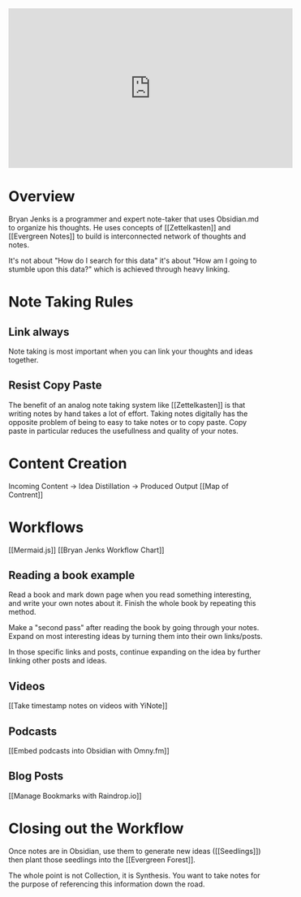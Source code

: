<iframe width="560" height="315" src="https://www.youtube.com/embed/Ewhfok91AdE" frameborder="0" allow="accelerometer; autoplay; clipboard-write; encrypted-media; gyroscope; picture-in-picture" allowfullscreen></iframe>

# Overview
Bryan Jenks is a programmer and expert note-taker that uses Obsidian.md to organize his thoughts. He uses concepts of [[Zettelkasten]] and [[Evergreen Notes]] to build is interconnected network of thoughts and notes. 

It's not about "How do I search for this data" it's about "How am I going to stumble upon this data?" which is achieved through heavy linking. 
# Note Taking Rules
## Link always 
Note taking is most important when you can link your thoughts and ideas together. 
## Resist Copy Paste
The benefit of an analog note taking system like [[Zettelkasten]] is that writing notes by hand takes a lot of effort. Taking notes digitally has the opposite problem of being to easy to take notes or to copy paste. Copy paste in particular reduces the usefullness and quality of your notes. 
# Content Creation
Incoming Content &rarr; Idea Distillation &rarr;  Produced Output
[[Map of Contrent]]
# Workflows
[[Mermaid.js]]
[[Bryan Jenks Workflow Chart]]
## Reading a book example
Read a book and mark down page when you read something interesting, and write your own notes about it. Finish the whole book by repeating this method. 

Make a "second pass" after reading the book by going through your notes. Expand on most interesting ideas by turning them into their own links/posts. 

In those specific links and posts, continue expanding on the idea by further linking other posts and ideas. 
## Videos
[[Take timestamp notes on videos with YiNote]]
## Podcasts
[[Embed podcasts into Obsidian with Omny.fm]]
## Blog Posts
[[Manage Bookmarks with Raindrop.io]]
# Closing out the Workflow
Once notes are in Obsidian, use them to generate new ideas ([[Seedlings]]) then plant those seedlings into the [[Evergreen Forest]]. 

The whole point is not Collection, it is Synthesis. You want to take notes for the purpose of referencing this information down the road. 